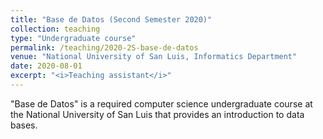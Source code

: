 ```yaml
---
title: "Base de Datos (Second Semester 2020)"
collection: teaching
type: "Undergraduate course"
permalink: /teaching/2020-2S-base-de-datos
venue: "National University of San Luis, Informatics Department"
date: 2020-08-01
excerpt: "<i>Teaching assistant</i>"
---
```


&quot;Base de Datos&quot; is a required computer science undergraduate course at the National University of San Luis that provides an introduction to data bases.